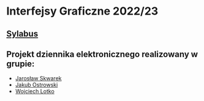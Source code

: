# Interfejsy Graficzne 2022/23

## [Sylabus](https://sylabus.uj.edu.pl/pl/document/dead7ffa-8fd9-440c-aea8-a4788c9bc141.pdf)

## Projekt dziennika elektronicznego realizowany w grupie:
* [Jarosław Skwarek](https://github.com/ffffffffffffffff0)
* [Jakub Ostrowski](https://github.com/Leovambarii)
* [Wojciech Lotko](https://github.com/logger421)